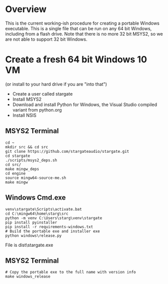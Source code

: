 # Overview
This is the current working-ish procedure for creating a portable Windows
executable.  This is a single file that can be run on any 64 bit Windows,
including from a flash drive.  Note that there is no more 32 bit MSYS2,
so we are not able to support 32 bit Windows.

# Create a fresh 64 bit Windows 10 VM
(or install to your hard drive if you are "into that")
- Create a user called stargate
- Install MSYS2
- Download and install Python for Windows, the Visual Studio compiled variant
  from python.org
- Install NSIS

## MSYS2 Terminal
```
cd ~
mkdir src && cd src
git clone https://github.com/stargateaudio/stargate.git
cd stargate
./scripts/msys2_deps.sh
cd src/
make mingw_deps
cd engine
source mingw64-source-me.sh
make mingw
```
## Windows Cmd.exe
```
venv\stargate\Scripts\activate.bat
cd C:\mingw64\home\starg\src
python -m venv C:\Users\starg\venv\stargate
pip install pyinstaller
pip install -r requirements-windows.txt
# Build the portable exe and installer exe
python windows\release.py
```

File is dist\stargate.exe

## MSYS2 Terminal
```
# Copy the portable exe to the full name with version info
make windows_release
```
